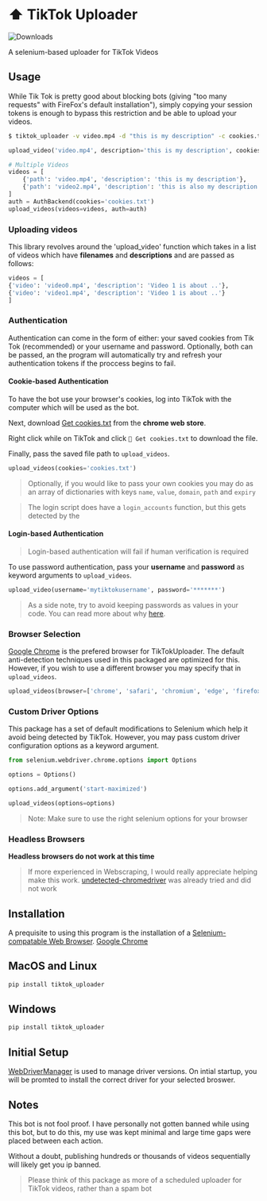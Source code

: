 # ⬆️ TikTok Uploader

![Downloads](https://img.shields.io/github/downloads/wkaisertexas/tiktok-uploader/total)

A selenium-based uploader for TikTok Videos

## Usage

While Tik Tok is pretty good about blocking bots (giving "too many requests" with FireFox's default installation"), simply copying your session tokens is enough to bypass this restriction and be able to upload your videos.

```bash
$ tiktok_uploader -v video.mp4 -d "this is my description" -c cookies.txt
```

```python
upload_video('video.mp4', description='this is my description', cookies='cookies.txt') # single video

# Multiple Videos
videos = [
    {'path': 'video.mp4', 'description': 'this is my description'},
    {'path': 'video2.mp4', 'description': 'this is also my description'}
]
auth = AuthBackend(cookies='cookies.txt')
upload_videos(videos=videos, auth=auth)
```
### Uploading videos

This library revolves around the 'upload_video' function which takes in a list of videos which have **filenames** and **descriptions** and are passed as follows:

```python
videos = [
{'video': 'video0.mp4', 'description': 'Video 1 is about ..'},
{'video': 'video1.mp4', 'description': 'Video 1 is about ..'}
]

```

### Authentication
Authentication can come in the form of either: your saved cookies from Tik Tok (recommended) or your username and password. Optionally, both can be passed, an the program will automatically try and refresh your authentication tokens if the proccess begins to fail.

#### Cookie-based Authentication
To have the bot use your browser's cookies, log into TikTok with the computer which will be used as the bot.

Next, download [Get cookies.txt](https://chrome.google.com/webstore/detail/get-cookiestxt/bgaddhkoddajcdgocldbbfleckgcbcid?hl=en) from the **chrome web store**.

Right click while on TikTok and click `🍪 Get cookies.txt` to download the file.

Finally, pass the saved file path to `upload_videos`.

```python
upload_videos(cookies='cookies.txt')
```

> Optionally, if you would like to pass your own cookies you may do as an array of dictionaries with keys `name`, `value`, `domain`, `path` and `expiry` 

> The login script does have a `login_accounts` function, but this gets detected by the 

#### Login-based Authentication

> Login-based authentication will fail if human verification is required

To use password authentication, pass your **username** and **password** as keyword arguments to `upload_videos`.

```python
upload_video(username='mytiktokusername', password='*******')
```

> As a side note, try to avoid keeping passwords as values in your code. You can read more about why [here](https://medium.com/twodigits/keep-passwords-out-of-source-code-why-and-how-e84f9004815a).

### Browser Selection

[Google Chrome](https://www.google.com/chrome) is the prefered browser for TikTokUploader. The default anti-detection techniques used in this packaged are optimized for this. However, if you wish to use a different browser you may specify that in `upload_videos`.

```python
upload_videos(browser=['chrome', 'safari', 'chromium', 'edge', 'firefox'].choice()) # randomly picks a web browser (not recommended)
```

### Custom Driver Options

This package has a set of default modifications to Selenium which help it avoid being detected by TikTok. However, you may pass custom driver configuration options as a keyword argument. 

```python
from selenium.webdriver.chrome.options import Options

options = Options()

options.add_argument('start-maximized')

upload_videos(options=options)
```

> Note: Make sure to use the right selenium options for your browser

### Headless Browsers

**Headless browsers do not work at this time** 

> If more experienced in Webscraping, I would really appreciate helping make this work. [undetected-chromedriver](https://github.com/ultrafunkamsterdam/undetected-chromedriver) was already tried and did not work

## Installation

A prequisite to using this program is the installation of a [Selenium-compatable Web Browser](https://www.selenium.dev/documentation/webdriver/getting_started/install_drivers/). [Google Chrome](https://www.google.com/chromei/) 

## MacOS and Linux

```python
pip install tiktok_uploader
```

## Windows

```python
pip install tiktok_uploader
```

## Initial Setup

[WebDriverManager](https://bonigarcia.dev/webdrivermanager/) is used to manage driver versions. On intial startup, you will be promted to install the correct driver for your selected broswer.

## Notes

This bot is not fool proof. I have personally not gotten banned while using this bot, but to do this, my use was kept minimal and large time gaps were placed between each action. 

Without a doubt, publishing hundreds or thousands of videos sequentially will likely get you ip banned.

> Please think of this package as more of a scheduled uploader for TikTok videos, rather than a spam bot
